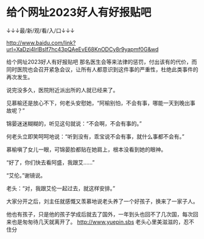 # 给个网址2023好人有好报贴吧

↓↓↓最/新/观/看/入/口↓↓↓

http://www.baidu.com/link?url=XaDzi4lrlBsIf7hc43pQAeEvE68KnODCy8r9yapmf0G&wd

给个网址2023好人有好报贴吧
那名医生会等来法律的惩罚，付出该有的代价，而同时医院也会召开紧急会议，让所有人都意识到这件事的严重性，杜绝此类事件的再次发生。

说完没多久，医院附近派出所的人就已经来了。

见慕榆还是放心不下，何老头安慰她，“阿榆别怕，不会有事，哪能一天到晚出事故呢？”

锦晏迷迷糊糊的，听见这句就说：“不会啊，不会有事的。”

何老头立即笑呵呵地说：“听到没有，乖宝说不会有事，就什么事都不会有。”

慕榆嗔了女儿一眼，可锦晏脸都贴在她肩上，根本没看到她的眼神。

“好了，你们快去看阿盛，我跟艾……”

“艾伦。”谢镜说。

老头：“对，我跟艾伦一起过去，就这样安排。”

大家分开之后，刘主任就感慨又羡慕地说老头养了一个好孩子，换来了一家子人。

他也有孩子，只是他的孩子学成后就去了国外，一年到头也回不了几次国，每次回来也是匆匆待几天就离开了。
http://www.yuepin.sbs
老头心里美滋滋的，忍不住分
